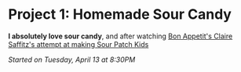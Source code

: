# Project 1: Homemade Sour Candy
**I absolutely love sour candy**, and after watching [Bon Appetit's Claire Saffitz's attempt at making Sour Patch Kids](https://www.youtube.com/watch?v=ppi0khS0s_8) 


*Started on Tuesday, April 13 at 8:30PM*


<!--stackedit_data:
eyJoaXN0b3J5IjpbMTI3ODQwNjI1MCw4MDE4NDk5MjVdfQ==
-->
